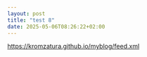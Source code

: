 ```yaml
---
layout: post
title: "test 8"
date: 2025-05-06T08:26:22+02:00
---
```


https://kromzatura.github.io/myblog/feed.xml
